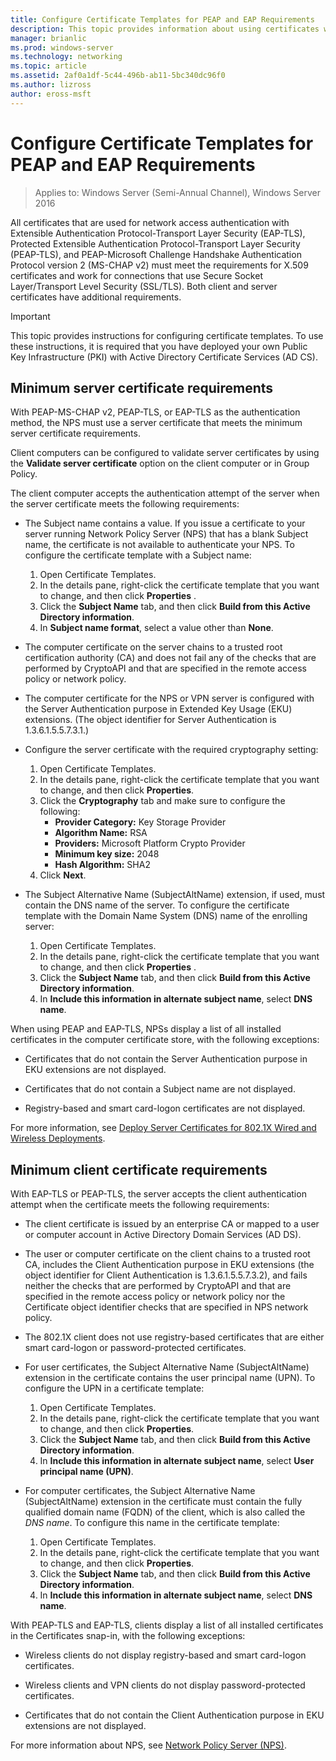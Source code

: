 ```yaml
---
title: Configure Certificate Templates for PEAP and EAP Requirements
description: This topic provides information about using certificates with Network Policy Server and Remote Access in Windows Server 2016.
manager: brianlic
ms.prod: windows-server
ms.technology: networking
ms.topic: article
ms.assetid: 2af0a1df-5c44-496b-ab11-5bc340dc96f0
ms.author: lizross 
author: eross-msft
---
```

# Configure Certificate Templates for PEAP and EAP Requirements

>Applies to: Windows Server (Semi-Annual Channel), Windows Server 2016

All certificates that are used for network access authentication with Extensible Authentication Protocol\-Transport Layer Security \(EAP\-TLS\), Protected Extensible Authentication Protocol\-Transport Layer Security \(PEAP\-TLS\), and PEAP\-Microsoft Challenge Handshake Authentication Protocol version 2 \(MS\-CHAP v2\) must meet the requirements for X.509 certificates and work for connections that use Secure Socket Layer/Transport Level Security (SSL/TLS). Both client and server certificates have additional requirements.

>[!IMPORTANT]
>This topic provides instructions for configuring certificate templates. To use these instructions, it is required that you have deployed your own Public Key Infrastructure \(PKI\) with Active Directory Certificate Services \(AD CS\).

## Minimum server certificate requirements

With PEAP\-MS\-CHAP v2, PEAP\-TLS, or EAP\-TLS as the authentication method, the NPS must use a server certificate that meets the minimum server certificate requirements. 

Client computers can be configured to validate server certificates by using the **Validate server certificate** option on the client computer or in Group Policy. 

The client computer accepts the authentication attempt of the server when the server certificate meets the following requirements:

- The Subject name contains a value. If you issue a certificate to your server running Network Policy Server (NPS) that has a blank Subject name, the certificate is not available to authenticate your NPS. To configure the certificate template with a Subject name:

	1. Open Certificate Templates.
	2. In the details pane, right-click the certificate template that you want to change, and then click **Properties** .
	3. Click the **Subject Name** tab, and then click **Build from this Active Directory information**.
	4. In **Subject name format**, select a value other than **None**.

- The computer certificate on the server chains to a trusted root certification authority (CA) and does not fail any of the checks that are performed by CryptoAPI and that are specified in the remote access policy or network policy.

- The computer certificate for the NPS or VPN server is configured with the Server Authentication purpose in Extended Key Usage (EKU) extensions. (The object identifier for Server Authentication is 1.3.6.1.5.5.7.3.1.)

- Configure the server certificate with the required cryptography setting:

    1. Open Certificate Templates.
    2. In the details pane, right-click the certificate template that you want to change, and then click **Properties**.
    3. Click the **Cryptography** tab and make sure to configure the following:
       - **Provider Category:** Key Storage Provider
       - **Algorithm Name:** RSA
       - **Providers:** Microsoft Platform Crypto Provider
       - **Minimum key size:** 2048
       - **Hash Algorithm:** SHA2
    4. Click **Next**.

- The Subject Alternative Name (SubjectAltName) extension, if used, must contain the DNS name of the server. To configure the certificate template with the Domain Name System (DNS) name of the enrolling server: 

	1. Open Certificate Templates.
	2. In the details pane, right-click the certificate template that you want to change, and then click **Properties** .
	3. Click the **Subject Name** tab, and then click **Build from this Active Directory information**.
	4. In **Include this information in alternate subject name**, select **DNS name**.

When using PEAP and EAP-TLS, NPSs display a list of all installed certificates in the computer certificate store, with the following exceptions:

- Certificates that do not contain the Server Authentication purpose in EKU extensions are not displayed.

- Certificates that do not contain a Subject name are not displayed.

- Registry-based and smart card-logon certificates are not displayed.

For more information, see [Deploy Server Certificates for 802.1X Wired and Wireless Deployments](https://technet.microsoft.com/windows-server-docs/networking/core-network-guide/cncg/server-certs/deploy-server-certificates-for-802.1x-wired-and-wireless-deployments).

## Minimum client certificate requirements

With EAP-TLS or PEAP-TLS, the server accepts the client authentication attempt when the certificate meets the following requirements:

- The client certificate is issued by an enterprise CA or mapped to a user or computer account in Active Directory Domain Services \(AD DS\).

- The user or computer certificate on the client chains to a trusted root CA, includes the Client Authentication purpose in EKU extensions \(the object identifier for Client Authentication is 1.3.6.1.5.5.7.3.2\), and fails neither the checks that are performed by CryptoAPI and that are specified in the remote access policy or network policy nor the Certificate object identifier checks that are specified in NPS network policy.

- The 802.1X client does not use registry-based certificates that are either smart card-logon or password-protected certificates.

- For user certificates, the Subject Alternative Name \(SubjectAltName\) extension in the certificate contains the user principal name \(UPN\). To configure the UPN in a certificate template:

	1. Open Certificate Templates.
	2. In the details pane, right-click the certificate template that you want to change, and then click **Properties**.
	3. Click the **Subject Name** tab, and then click **Build from this Active Directory information**.
	4. In **Include this information in alternate subject name**, select **User principal name \(UPN\)**.

- For computer certificates, the Subject Alternative Name \(SubjectAltName\) extension in the certificate must contain the fully qualified domain name \(FQDN\) of the client, which is also called the *DNS name*. To configure this name in the certificate template:

	1. Open Certificate Templates.
	2. In the details pane, right-click the certificate template that you want to change, and then click **Properties**.
	3. Click the **Subject Name** tab, and then click **Build from this Active Directory information**.
	4. In **Include this information in alternate subject name**, select **DNS name**.

With PEAP\-TLS and EAP\-TLS, clients display a list of all installed certificates in the Certificates snap-in, with the following exceptions:

- Wireless clients do not display registry-based and smart card-logon certificates. 

- Wireless clients and VPN clients do not display password-protected certificates. 

- Certificates that do not contain the Client Authentication purpose in EKU extensions are not displayed.


For more information about NPS, see [Network Policy Server (NPS)](nps-top.md).
